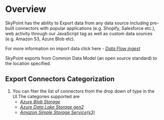 # Overview

SkyPoint has the ability to Export data from any data source including pre-built connectors with popular applications (e.g. Shopify, Salesforce etc.), web activity through our JavaScript tag as well as custom data sources (e.g. Amazon S3, Azure Blob etc). 

For more information on import data click here - [*Data Flow ingest*](connectors.md)

SkyPoint exports from Common Data Model (an open source standard) to the location specified.

## Export Connectors Categorization
1. You can fiter the list of connectors from the drop down of type in the UI.The categories supported are
      - [*Azure Blob Storage*](azureblobexport.md)
      - [*Azure Data Lake Storage gen2*](adlsgen2export.md)
      - [*Amazon Simple Storage Service(s3)*](amazons3export.md)
